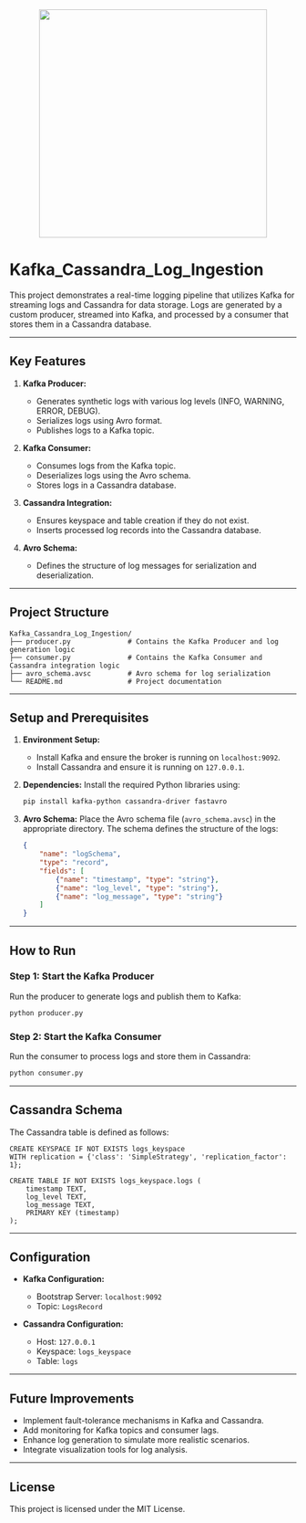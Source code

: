 <center>
  <image src = "https://github.com/user-attachments/assets/1ad64f32-7a5c-4442-9525-87bf6f1347ec" height = 400px >
</center>


# Kafka_Cassandra_Log_Ingestion

This project demonstrates a real-time logging pipeline that utilizes Kafka for streaming logs and Cassandra for data storage. Logs are generated by a custom producer, streamed into Kafka, and processed by a consumer that stores them in a Cassandra database.

---

## Key Features

1. **Kafka Producer:**
   - Generates synthetic logs with various log levels (INFO, WARNING, ERROR, DEBUG).
   - Serializes logs using Avro format.
   - Publishes logs to a Kafka topic.

2. **Kafka Consumer:**
   - Consumes logs from the Kafka topic.
   - Deserializes logs using the Avro schema.
   - Stores logs in a Cassandra database.

3. **Cassandra Integration:**
   - Ensures keyspace and table creation if they do not exist.
   - Inserts processed log records into the Cassandra database.

4. **Avro Schema:**
   - Defines the structure of log messages for serialization and deserialization.

---

## Project Structure

```
Kafka_Cassandra_Log_Ingestion/
├── producer.py              # Contains the Kafka Producer and log generation logic
├── consumer.py              # Contains the Kafka Consumer and Cassandra integration logic
├── avro_schema.avsc         # Avro schema for log serialization
└── README.md                # Project documentation
```

---

## Setup and Prerequisites

1. **Environment Setup:**
   - Install Kafka and ensure the broker is running on `localhost:9092`.
   - Install Cassandra and ensure it is running on `127.0.0.1`.

2. **Dependencies:**
   Install the required Python libraries using:
   ```bash
   pip install kafka-python cassandra-driver fastavro
   ```

3. **Avro Schema:**
   Place the Avro schema file (`avro_schema.avsc`) in the appropriate directory. The schema defines the structure of the logs:
   ```json
   {
       "name": "logSchema",
       "type": "record",
       "fields": [
           {"name": "timestamp", "type": "string"},
           {"name": "log_level", "type": "string"},
           {"name": "log_message", "type": "string"}
       ]
   }
   ```

---

## How to Run

### Step 1: Start the Kafka Producer
Run the producer to generate logs and publish them to Kafka:
```bash
python producer.py
```

### Step 2: Start the Kafka Consumer
Run the consumer to process logs and store them in Cassandra:
```bash
python consumer.py
```

---

## Cassandra Schema

The Cassandra table is defined as follows:
```cql
CREATE KEYSPACE IF NOT EXISTS logs_keyspace 
WITH replication = {'class': 'SimpleStrategy', 'replication_factor': 1};

CREATE TABLE IF NOT EXISTS logs_keyspace.logs (
    timestamp TEXT,
    log_level TEXT,
    log_message TEXT,
    PRIMARY KEY (timestamp)
);
```

---

## Configuration

- **Kafka Configuration:**
  - Bootstrap Server: `localhost:9092`
  - Topic: `LogsRecord`

- **Cassandra Configuration:**
  - Host: `127.0.0.1`
  - Keyspace: `logs_keyspace`
  - Table: `logs`

---

## Future Improvements

- Implement fault-tolerance mechanisms in Kafka and Cassandra.
- Add monitoring for Kafka topics and consumer lags.
- Enhance log generation to simulate more realistic scenarios.
- Integrate visualization tools for log analysis.

---

## License

This project is licensed under the MIT License.
